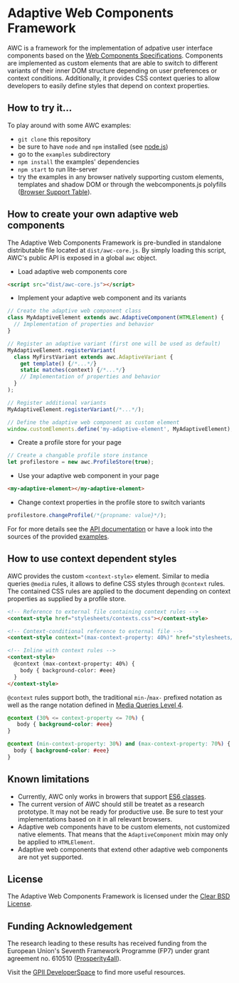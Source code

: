 # Adaptive Web Components Framework

AWC is a framework for the implementation of adpative user interface components based on the 
[Web Components Specifications](https://github.com/w3c/webcomponents). Components are implemented as custom elements 
that are able to switch to different variants of their inner DOM structure depending on user preferences or context 
conditions. Additionally, it provides CSS context queries to allow developers to easily define styles that depend on 
context properties.

## How to try it...
To play around with some AWC examples:
 * `git clone` this repository
 * be sure to have `node` and `npm` installed (see [node.js](http://nodejs.org/))
 * go to the `examples` subdirectory
 * `npm install` the examples' dependencies
 * `npm start` to run lite-server
 * try the examples in any browser natively supporting custom elements, templates and shadow DOM or through the 
  webcomponents.js polyfills ([Browser Support Table](https://www.webcomponents.org/)).

## How to create your own adaptive web components
The Adaptive Web Components Framework is pre-bundled in standalone distributable file located at `dist/awc-core.js`. 
By simply loading this script, AWC's public API is exposed in a global `awc` object.

 * Load adaptive web components core
```html
<script src="dist/awc-core.js"></script>
```

 * Implement your adaptive web component and its variants
```js
// Create the adaptive web component class
class MyAdaptiveElement extends awc.AdaptiveComponent(HTMLElement) {
  // Implementation of properties and behavior
}

// Register an adaptive variant (first one will be used as default)
MyAdaptiveElement.registerVariant(
  class MyFirstVariant extends awc.AdaptiveVariant {
    get template() {/*...*/}
    static matches(context) {/*...*/}
    // Implementation of properties and behavior
  }
);

// Register additional variants
MyAdaptiveElement.registerVariant(/*...*/);

// Define the adaptive web component as custom element
window.customElements.define('my-adaptive-element', MyAdaptiveElement);
```

 * Create a profile store for your page
```js
// Create a changable profile store instance
let profilestore = new awc.ProfileStore(true);
```

 * Use your adaptive web component in your page
```html
<my-adaptive-element></my-adaptive-element>
```

 * Change context properties in the profile store to switch variants
```js
profilestore.changeProfile(/*{propname: value}*/);
```

For for more details see the [API documentation](./doc/API.md) or have a look into the sources of the provided 
[examples](./example/).

## How to use context dependent styles
AWC provides the custom `<context-style>` element. Similar to media queries `@media` rules, it allows to define CSS 
styles through `@context` rules. The contained CSS rules are applied to the document depending on context properties as 
supplied by a profile store.

```html
<!-- Reference to external file containing context rules -->
<context-style href="stylesheets/contexts.css"></context-style>

<!-- Context-conditional reference to external file -->
<context-style context="(max-context-property: 40%)" href="stylesheets/styles.css"></context-style>

<!-- Inline with context rules -->
<context-style>
  @context (max-context-property: 40%) { 
    body { background-color: #eee}
  }
</context-style>
```

`@context` rules support both, the traditional `min-`/`max-` prefixed notation as well as the range notation defined in 
[Media Queries Level 4](https://www.w3.org/TR/mediaqueries-4/#mq-range-context).

```css
@context (30% <= context-property <= 70%) { 
   body { background-color: #eee}
}

@context (min-context-property: 30%) and (max-context-property: 70%) {
  body { background-color: #eee}
}
```

## Known limitations
 * Currently, AWC only works in browers that support [ES6 classes](http://caniuse.com/#feat=es6-class).
 * The current version of AWC should still be treatet as a research prototype. It may not be ready for productive use. 
   Be sure to test your implementations based on it in all relevant browsers.
 * Adaptive web components have to be custom elements, not customized native elements. That means that the 
   `AdaptiveComponent` mixin may only be applied to `HTMLElement`.
 * Adaptive web components that extend other adaptive web components are not yet supported.

## License
The Adaptive Web Components Framework is licensed under the [Clear BSD License](LICENSE).

## Funding Acknowledgement

The research leading to these results has received funding from the European Union's Seventh Framework Programme (FP7) 
under grant agreement no. 610510 ([Prosperity4all](http://www.prosperity4all.eu/)).

Visit the [GPII DeveloperSpace](https://ds.gpii.net) to find more useful resources.